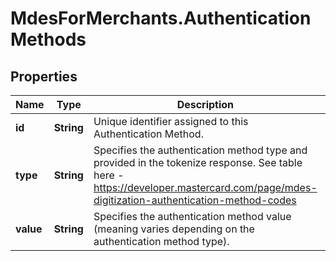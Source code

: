 # MdesForMerchants.AuthenticationMethods

## Properties
Name | Type | Description | Notes
------------ | ------------- | ------------- | -------------
**id** | **String** | Unique identifier assigned to this Authentication Method.  | [optional] 
**type** | **String** | Specifies the authentication method type and provided in the tokenize response.  See table here - https://developer.mastercard.com/page/mdes-digitization-authentication-method-codes  | [optional] 
**value** | **String** | Specifies the authentication method value (meaning varies depending on the authentication method type).  | [optional] 


